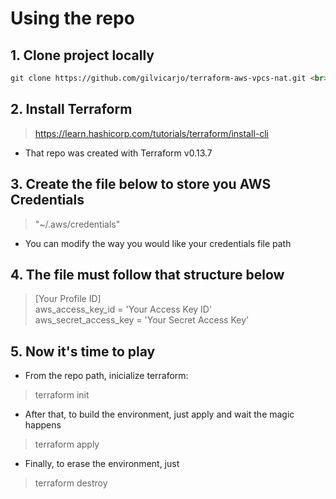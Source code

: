 # Using the repo

## 1. Clone project locally
```markdown
git clone https://github.com/gilvicarjo/terraform-aws-vpcs-nat.git <br>
```
## 2. Install Terraform
> https://learn.hashicorp.com/tutorials/terraform/install-cli <br>

- That repo was created with Terraform v0.13.7

## 3. Create the file below to store you AWS Credentials
> "~/.aws/credentials" <br>

- You can modify the way you would like your credentials file path 

## 4. The file must follow that structure below
> [Your Profile ID] <br> 
> aws_access_key_id = 'Your Access Key ID' <br>
> aws_secret_access_key = 'Your Secret Access Key'

## 5. Now it's time to play

- From the repo path, inicialize terraform:
> terraform init

- After that, to build the environment, just apply and wait the magic happens
> terraform apply

- Finally, to erase the environment, just
> terraform destroy
